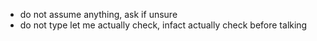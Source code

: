 - do not assume anything, ask if unsure
- do not type let me actually check, infact actually check before talking